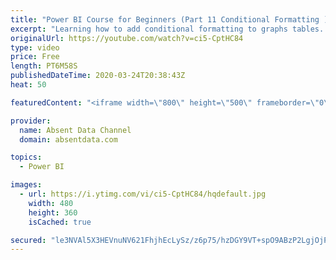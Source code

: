 ```yaml
---
title: "Power BI Course for Beginners (Part 11 Conditional Formatting )"
excerpt: "Learning how to add conditional formatting to graphs tables. Utilize colors and icons to deliver quick insights"
originalUrl: https://youtube.com/watch?v=ci5-CptHC84
type: video
price: Free
length: PT6M58S
publishedDateTime: 2020-03-24T20:38:43Z
heat: 50

featuredContent: "<iframe width=\"800\" height=\"500\" frameborder=\"0\" src=\"https://www.youtube.com/embed/ci5-CptHC84\" allow=\"accelerometer; autoplay; encrypted-media; gyroscope; picture-in-picture\" allowfullscreen></iframe>"

provider:
  name: Absent Data Channel
  domain: absentdata.com

topics:
  - Power BI

images:
  - url: https://i.ytimg.com/vi/ci5-CptHC84/hqdefault.jpg
    width: 480
    height: 360
    isCached: true

secured: "le3NVAl5X3HEVnuNV621FhjhEcLySz/z6p75/hzDGY9VT+spO9ABzP2LgjOjPf7kMm7Pdu/NjFKdf/iuD1pclDQDgHYlntjjohXGjlM9meDh9Q+qhKwh1GBknCRsNwkhUDm8vxgfVhIV9wydmnGSYSaWbAHC5y0Ia9O8hYKSTnaEUdPqbNyaqd/XU20PcrdN1kdp92+sws851Fel4vvlKT3uxvxy3N5g6o3aKeUDefP08jwmtwBN0cWNfhqImOojpK/JJdKBJLmueZKGlHQBhv6NR8UTs8/OhLCc2JGS36TYdoWsjEaOb427m1udE6DvKE0xS1mZAj3stSWUqULSb6Tu+W9qo1r9GqOqg5JAeOr09NxeVYFB3s/VFl8Wjjjt+SWhBgqvNbk1KiceOJFg/YhInpBluz9IlEsIvl6Nzv4=;hWm+4NXfsFqZ4RQpJlZA3A=="
---
```


